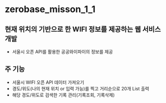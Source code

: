 # zerobase_misson_1_1
## 현재 위치의 기반으로 한 WIFI 정보를 제공하는 웹 서비스 개발
* 서울시 오픈 API를 활용한 공공와이파이의 정보를 제공


## 주 기능

* 서울시 WIFI 오픈 API 데이터 가져오기
* 경도/위도(나의 현재 위치 or 입력 가능)를 찍고 거리순으로 20개 List 출력
* 해당 경도/위도로 검색한 기록 관리(기록조회, 기록삭제)

